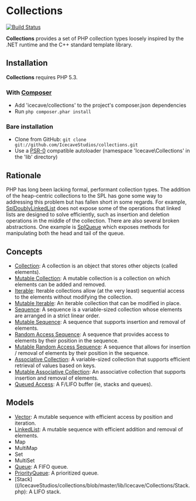 # Collections

[![Build Status](https://secure.travis-ci.org/IcecaveStudios/collections.png)](http://travis-ci.org/IcecaveStudios/collections)

**Collections** provides a set of PHP collection types loosely inspired by the .NET runtime and the C++ standard template library.

## Installation

**Collections** requires PHP 5.3.

### With [Composer](http://getcomposer.org/)

* Add 'icecave/collections' to the project's composer.json dependencies
* Run `php composer.phar install`

### Bare installation

* Clone from GitHub: `git clone git://github.com/IcecaveStudios/collections.git`
* Use a [PSR-0](https://github.com/php-fig/fig-standards//IcecaveStudios/collections/blob/master/accepted/PSR-0.md)
  compatible autoloader (namespace 'Icecave\Collections' in the 'lib' directory)

## Rationale

PHP has long been lacking formal, performant collection types. The addition of the heap-centric collections to the SPL has gone some way to addressing this problem but has fallen short in some regards. For example, [SplDoublyLinkedList](http://www.php.net/manual/en/class.spldoublylinkedlist.php) does not expose some of the operations that linked lists are designed to solve efficiently, such as insertion and deletion operations in the middle of the collection. There are also several broken abstractions. One example is [SplQueue](http://php.net/manual/en/class.splqueue.php) which exposes methods for manipulating both the head and tail of the queue.

## Concepts

* [Collection](/IcecaveStudios/collections/blob/master/lib/Icecave/Collections/CollectionInterface.php): A collection is an object that stores other objects (called elements).
* [Mutable Collection](/IcecaveStudios/collections/blob/master/lib/Icecave/Collections/MutableCollectionInterface.php): A mutable collection is a collection on which elements can be added and removed.
* [Iterable](/IcecaveStudios/collections/blob/master/lib/Icecave/Collections/IterableInterface.php): Iterable collections allow (at the very least) sequential access to the elements without modifying the collection.
* [Mutable Iterable](/IcecaveStudios/collections/blob/master/lib/Icecave/Collections/MutableIterableInterface.php): An iterable collection that can be modified in place.
* [Sequence](/IcecaveStudios/collections/blob/master/lib/Icecave/Collections/SequenceInterface.php): A sequence is a variable-sized collection whose elements are arranged in a strict linear order.
* [Mutable Sequence](/IcecaveStudios/collections/blob/master/lib/Icecave/Collections/MutableSequenceInterface.php): A sequence that supports insertion and removal of elements.
* [Random Access Sequence](/IcecaveStudios/collections/blob/master/lib/Icecave/Collections/RandomAccessInterface.php): A sequence that provides access to elements by their position in the sequence.
* [Mutable Random Access Sequence](/IcecaveStudios/collections/blob/master/lib/Icecave/Collections/MutableRandomAccessInterface.php): A sequence that allows for insertion / removal of elements by their position in the sequence.
* [Associative Collection](/IcecaveStudios/collections/blob/master/lib/Icecave/Collections/AssociativeInterface.php): A variable-sized collection that supports efficient retrieval of values based on keys.
* [Mutable Associative Collection](/IcecaveStudios/collections/blob/master/lib/Icecave/Collections/MutableAssociativeInterface.php): An associative collection that supports insertion and removal of elements.
* [Queued Access](/IcecaveStudios/collections/blob/master/lib/Icecave/Collections/QueuedAccessInterface.php): A F/LIFO buffer (ie, stacks and queues).

## Models

* [Vector](/IcecaveStudios/collections/blob/master/lib/Icecave/Collections/Vector.php): A mutable sequence with efficient access by position and iteration.
* [LinkedList](/IcecaveStudios/collections/blob/master/lib/Icecave/Collections/LinkedList.php): A mutable sequence with efficient addition and removal of elements.
* Map
* MultiMap
* Set
* MultiSet
* [Queue](/IcecaveStudios/collections/blob/master/lib/Icecave/Collections/Queue.php): A FIFO queue.
* [PriorityQueue](/IcecaveStudios/collections/blob/master/lib/Icecave/Collections/PriorityQueue.php): A prioritized queue.
* [Stack]((/IcecaveStudios/collections/blob/master/lib/Icecave/Collections/Stack.php): A LIFO stack.
